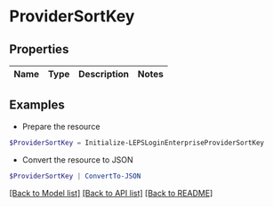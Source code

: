 # ProviderSortKey
## Properties

Name | Type | Description | Notes
------------ | ------------- | ------------- | -------------

## Examples

- Prepare the resource
```powershell
$ProviderSortKey = Initialize-LEPSLoginEnterpriseProviderSortKey 
```

- Convert the resource to JSON
```powershell
$ProviderSortKey | ConvertTo-JSON
```

[[Back to Model list]](../README.md#documentation-for-models) [[Back to API list]](../README.md#documentation-for-api-endpoints) [[Back to README]](../README.md)


